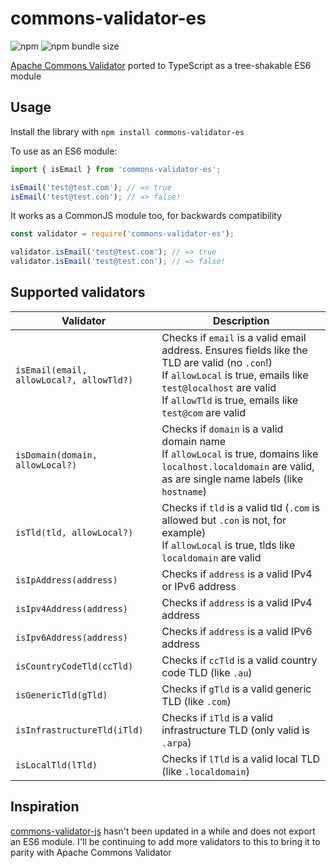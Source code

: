 # commons-validator-es

![npm](https://img.shields.io/npm/v/commons-validator-es)
![npm bundle size](https://img.shields.io/bundlephobia/min/commons-validator-es)

[Apache Commons Validator](https://commons.apache.org/proper/commons-validator/)
ported to TypeScript as a tree-shakable ES6 module

## Usage

Install the library with `npm install commons-validator-es`

To use as an ES6 module:

```ts
import { isEmail } from 'commons-validator-es';

isEmail('test@test.com'); // => true
isEmail('test@test.con'); // => false!
```

It works as a CommonJS module too, for backwards compatibility

```ts
const validator = require('commons-validator-es');

validator.isEmail('test@test.com'); // => true
validator.isEmail('test@test.con'); // => false!
```

## Supported validators

| Validator                                | Description                                                                                                                                                                                                              |
|------------------------------------------|--------------------------------------------------------------------------------------------------------------------------------------------------------------------------------------------------------------------------|
| `isEmail(email, allowLocal?, allowTld?)` | Checks if `email` is a valid email address. Ensures fields like the TLD are valid (no `.con`!)<br>If `allowLocal` is true, emails like `test@localhost` are valid<br>If `allowTld` is true, emails like `test@com` are valid |
| `isDomain(domain, allowLocal?)`          | Checks if `domain` is a valid domain name<br>If `allowLocal` is true, domains like `localhost.localdomain` are valid, as are single name labels (like `hostname`)                                                          |
| `isTld(tld, allowLocal?)`                | Checks if `tld` is a valid tld (`.com` is allowed but `.con` is not, for example)<br>If `allowLocal` is true, tlds like `localdomain` are valid                                                                            |
| `isIpAddress(address)`                   | Checks if `address` is a valid IPv4 or IPv6 address                                                                                                                                                                      |
| `isIpv4Address(address)`                 | Checks if `address` is a valid IPv4 address                                                                                                                                                                              |
| `isIpv6Address(address)`                 | Checks if `address` is a valid IPv6 address                                                                                                                                                                              |
| `isCountryCodeTld(ccTld)`                | Checks if `ccTld` is a valid country code TLD (like `.au`)                                                                                                                                                               |
| `isGenericTld(gTld)`                     | Checks if `gTld` is a valid generic TLD (like `.com`)                                                                                                                                                                    |
| `isInfrastructureTld(iTld)`              | Checks if `iTld` is a valid infrastructure TLD (only valid is `.arpa`)                                                                                                                                                   |
| `isLocalTld(lTld)`                       | Checks if `lTld` is a valid local TLD (like `.localdomain`)                                                                                                                                                              |

## Inspiration

[commons-validator-js](https://github.com/wix/commons-validator-js)
hasn't been updated in a while and does not export an ES6 module.
I'll be continuing to add more validators to this to bring it to parity with
Apache Commons Validator
